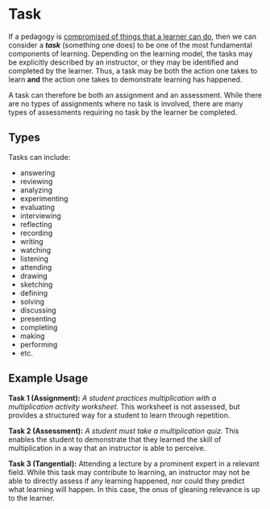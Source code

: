 # Task
If a pedagogy is [compromised of things that a learner can do](http://opencontent.org/blog/archives/4483), then we can consider a ***task*** (something one does) to be one of the most fundamental components of learning. Depending on the learning model, the tasks may be explicitly described by an instructor, or they may be identified and completed by the learner. Thus, a task may be both the action one takes to learn **and** the action one takes to demonstrate learning has happened. 

A task can therefore be both an assignment and an assessment. While there are no types of assignments where no task is involved, there are many types of assessments requiring no task by the learner be completed.

## Types
Tasks can include:
- answering
- reviewing
- analyzing
- experimenting
- evaluating
- interviewing
- reflecting
- recording
- writing
- watching
- listening
- attending
- drawing
- sketching
- defining 
- solving
- discussing
- presenting
- completing
- making
- performing
- etc.


## Example Usage
**Task 1 (Assignment):** *A student practices multiplication with a multiplication activity worksheet.* This worksheet is not assessed, but provides a structured way for a student to learn through repetition.

**Task 2 (Assessment):** *A student must take a multiplication quiz.* This enables the student to demonstrate that they learned the skill of multiplication in a way that an instructor is able to perceive.

**Task 3 (Tangential):** Attending a lecture by a prominent expert in a relevant field. While this task may contribute to learning, an instructor may not be able to directly assess if any learning happened, nor could they predict what learning will happen. In this case, the onus of gleaning relevance is up to the learner.
